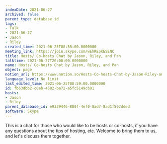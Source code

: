 ```yaml
---
indexDate: 2021-06-27
archived: false
parent_type: database_id
tags:
- Talk
- 2021-06-27
- Jason
- Riley
created_time: 2021-06-25T08:55:00.0000000
meeting_link: https://join.skype.com/wEhREpKESENC
title: Hosts/ Co-hosts Chat by Jason, Riley, and Pan
talktime: 2021-06-27T20:00:00.0000000
name: Hosts/ Co-hosts Chat by Jason, Riley, and Pan
object: page
notion_url: https://www.notion.so/Hosts-Co-hosts-Chat-by-Jason-Riley-and-Pan-fb63dbb2c0eb4582ba72a5fc5149cb01
language_level: No limit
last_edited_time: 2021-06-25T08:59:00.0000000
id: fb63dbb2-c0eb-4582-ba72-a5fc5149cb01
hosts:
- Jason
- Riley
parent_database_id: e9339446-880f-4ef0-8ad7-8ad1f507dded
software: Skype
---
```


This is a chat for those who would like to be hosts or co-hosts, if you have any questions about the tips of hosting, etc. Welcome to bring them to us, and let's discuss them together.

